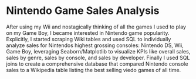 # Nintendo Game Sales Analysis

After using my Wii and nostagically thinking of all the games I used to play on my Game Boy, I became interested in Nintendo game popularity. Explicitly, I started scraping Wiki tables and used SQL to individually analyze sales for Nintendos highest grossing consoles: Nintendo DS, Wii, Game Boy, leveraging Seaborn/Matplotlib to visualize KPIs like overall sales, sales by genre, sales by console, and sales by developer. Finally I used SQL joins to create a comprehensive database that compared Nintendo console sales to a Wikipedia table listing the best selling viedo games of all time.